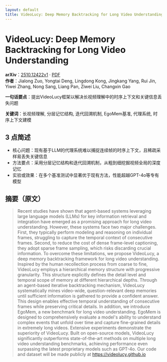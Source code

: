 ```yaml
---
layout: default
title: VideoLucy: Deep Memory Backtracking for Long Video Understanding
---
```


# VideoLucy: Deep Memory Backtracking for Long Video Understanding
**arXiv**：[2510.12422v1](https://arxiv.org/abs/2510.12422) · [PDF](https://arxiv.org/pdf/2510.12422.pdf)  
**作者**：Jialong Zuo, Yongtai Deng, Lingdong Kong, Jingkang Yang, Rui Jin, Yiwei Zhang, Nong Sang, Liang Pan, Ziwei Liu, Changxin Gao  

**一句话要点**：提出VideoLucy框架以解决长视频理解中的时序上下文和关键信息丢失问题

**关键词**：长视频理解, 分层记忆结构, 迭代回溯机制, EgoMem基准, 代理系统, 时序上下文建模

## 3 点简述
- 核心问题：现有基于LLM的代理系统难以捕捉连续帧的时序上下文，且稀疏采样易丢失关键信息
- 方法要点：采用分层记忆结构和迭代回溯机制，从粗到细挖掘视频全局的深度记忆
- 实验或效果：在多个基准测试中显著优于现有方法，性能超越GPT-4o等专有模型

## 摘要（原文）

> Recent studies have shown that agent-based systems leveraging large language
> models (LLMs) for key information retrieval and integration have emerged as a
> promising approach for long video understanding. However, these systems face
> two major challenges. First, they typically perform modeling and reasoning on
> individual frames, struggling to capture the temporal context of consecutive
> frames. Second, to reduce the cost of dense frame-level captioning, they adopt
> sparse frame sampling, which risks discarding crucial information. To overcome
> these limitations, we propose VideoLucy, a deep memory backtracking framework
> for long video understanding. Inspired by the human recollection process from
> coarse to fine, VideoLucy employs a hierarchical memory structure with
> progressive granularity. This structure explicitly defines the detail level and
> temporal scope of memory at different hierarchical depths. Through an
> agent-based iterative backtracking mechanism, VideoLucy systematically mines
> video-wide, question-relevant deep memories until sufficient information is
> gathered to provide a confident answer. This design enables effective temporal
> understanding of consecutive frames while preserving critical details. In
> addition, we introduce EgoMem, a new benchmark for long video understanding.
> EgoMem is designed to comprehensively evaluate a model's ability to understand
> complex events that unfold over time and capture fine-grained details in
> extremely long videos. Extensive experiments demonstrate the superiority of
> VideoLucy. Built on open-source models, VideoLucy significantly outperforms
> state-of-the-art methods on multiple long video understanding benchmarks,
> achieving performance even surpassing the latest proprietary models such as
> GPT-4o. Our code and dataset will be made publicly at
> https://videolucy.github.io

